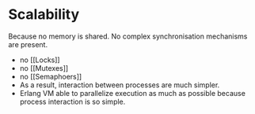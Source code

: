 # Scalability
Because no memory is shared. No complex synchronisation mechanisms are present.
- no [[Locks]]
- no [[Mutexes]]
- no [[Semaphoers]]
- As a result, interaction between processes are much simpler.
- Erlang VM able to parallelize execution as much as possible because process interaction is so simple.